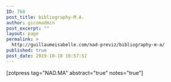 ```yaml
---
ID: 768
post_title: bibliography-M.A.
author: gicomadmin
post_excerpt: ""
layout: page
permalink: >
  http://guillaumeisabelle.com/nad-previz/bibliography-m-a/
published: true
post_date: 2019-10-18 16:57:52
---
```

<!-- wp:block-lab/stc-vision-block {"vision":"Content related to the Master Degree in Art of UQAC/NAD from my Bibliography","dtdue":"191111"} /-->

<!-- wp:shortcode --> [zotpress tag="NAD.MA" abstract="true" notes="true"] 

<!-- /wp:shortcode -->